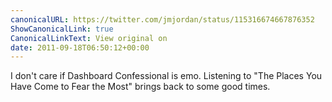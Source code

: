 ```yaml
---
canonicalURL: https://twitter.com/jmjordan/status/115316674667876352
ShowCanonicalLink: true
CanonicalLinkText: View original on
date: 2011-09-18T06:50:12+00:00
---
```

I don't care if Dashboard Confessional is emo. Listening to "The Places You Have Come to Fear the Most" brings back to some good times.